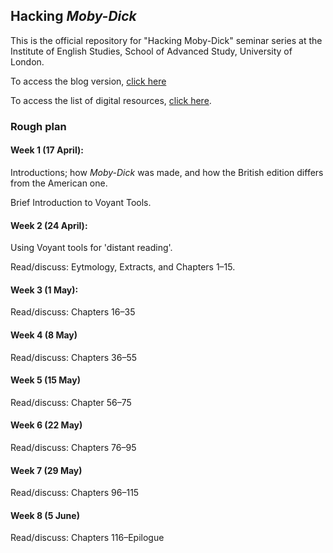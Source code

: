 ## Hacking *Moby-Dick*

This is the official repository for "Hacking Moby-Dick" seminar series at the Institute of English Studies, School of Advanced Study, University of London.

To access the blog version, [click here](https://cmohge1.github.io/hacking-moby-dick/)

To access the list of digital resources, [click here](hacking_m-d_resources.pdf).

### Rough plan

#### Week 1 (17 April):

Introductions; how *Moby-Dick* was made, and how the British edition differs from the American one.

Brief Introduction to Voyant Tools.

#### Week 2 (24 April):

Using Voyant tools for 'distant reading'.

Read/discuss: Eytmology, Extracts, and Chapters 1–15.

#### Week 3 (1 May):

Read/discuss: Chapters 16–35

#### Week 4 (8 May)

Read/discuss: Chapters 36–55

#### Week 5 (15 May)

Read/discuss: Chapter 56–75

#### Week 6 (22 May)

Read/discuss: Chapters 76–95

#### Week 7 (29 May)

Read/discuss: Chapters 96–115

#### Week 8 (5 June)

Read/discuss: Chapters 116–Epilogue
